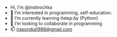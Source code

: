 - Hi, I’m @instirochka
- 👀 I’m interested in programming, self-education.
- 🌱 I’m currently learning itstep.by (Python)
- 💞️ I’m looking to collaborate in programming
- 📫 irasoroka1988@gmail.com 
